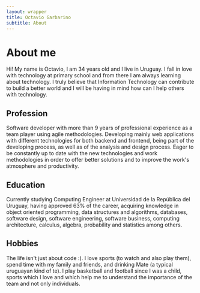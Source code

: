 ```yaml
---
layout: wrapper
title: Octavio Garbarino
subtitle: About
---
```

# About me

Hi! My name is Octavio, I am 34 years old and I live in Uruguay. I fall in love with technology at primary school and from there I am always learning about technology. I truly believe that Information Technology can contribute to build a better world and I will be having in mind how can I help others with technology.

## Profession

Software developer with more than 9 years of professional experience as a team player using agile methodologies. Developing mainly web applications with different technologies for both backend and frontend, being part of the developing process, as well as of the analysis and design process. Eager to be constantly up to date with the new technologies and work methodologies in order to offer better solutions and to improve the work's atmosphere and productivity.

## Education

Currently studying Computing Engineer at Universidad de la República del Uruguay, having approved 63% of the career, acquiring knowledge in object oriented programming, data structures and algorithms, databases, software design, software engineering, software business, computing architecture, calculus, algebra, probability and statistics among others.

## Hobbies

The life isn't just about code :). I love sports (to watch and also play them), spend time with my family and friends, and drinking Mate (a typical uruguayan kind of te). I play basketball and football since I was a child, sports which I love and which help me to understand the importance of the team and not only individuals.
